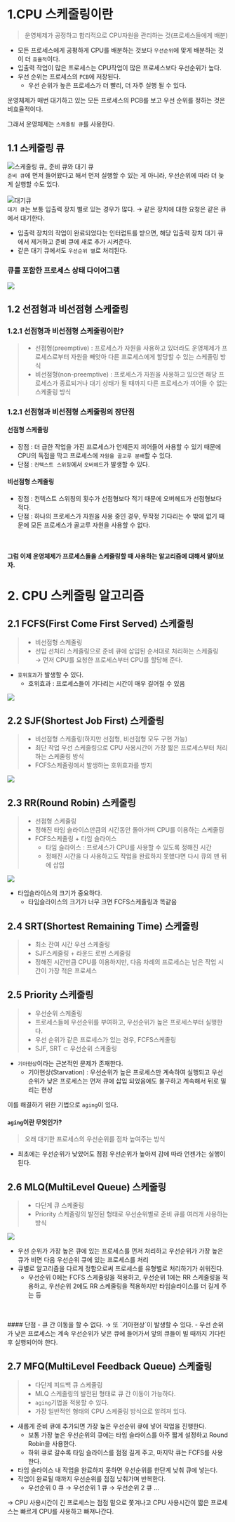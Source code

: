 # 1.CPU 스케줄링이란
> 운영체제가 공정하고 합리적으로 CPU자원을 관리하는 것(프로세스들에게 배분)

- 모든 프로세스에게 공평하게 CPU를 배분하는 것보다 `우선순위`에 맞게 배분하는 것이 더 `효율적`이다.
- 입출력 작업이 많은 프로세스는 CPU작업이 많은 프로세스보다 우선순위가 높다.
- 우선 순위는 프로세스의 `PCB`에 저장된다.
  - 우선 순위가 높은 프로세스가 더 빨리, 더 자주 실행 될 수 있다.

운영체제가 매번 대기하고 있는 모든 프로세스의 PCB를 보고 우선 순위를 정하는 것은 비효율적이다.

그래서 운영체제는 `스케줄링 큐`를 사용한다.<br/>
## 1.1 스케줄링 큐

![스케줄링 큐_ 준비 큐와 대기 큐](img/4/q.png)<br/>
`준비 큐`에 먼저 들어왔다고 해서 먼저 실행할 수 있는 게 아니라, 우선순위에 따라 더 늦게 실행할 수도 있다.<br/><br/>
![대기큐](img/4/waiting_q.png)<br/>
`대기 큐`는 보통 입출력 장치 별로 있는 경우가 많다. → 같은 장치에 대한 요청은 같은 큐에서 대기한다.<br/>
- 입출력 장치의 작업이 완료되었다는 인터럽트를 받으면, 해당 입출력 장치 대기 큐에서 제거하고 준비 큐에 새로 추가 시켜준다.
- 같은 대기 큐에서도 `우선순위 별`로 처리된다.

### 큐를 포함한 프로세스 상태 다이어그램
![](img/4/process_status_diagram_withQ.png)

## 1.2 선점형과 비선점형 스케줄링
### 1.2.1 선점형과 비선점형 스케줄링이란?
> - 선점형(preemptive) : 프로세스가 자원을 사용하고 있더라도 운영체제가 프로세스로부터 자원을 빼앗아 다른 프로세스에게 할당할 수 있는 스케줄링 방식<br/>
> - 비선점형(non-preemptive) : 프로세스가 자원을 사용하고 있으면 해당 프로세스가 종료되거나 대기 상태가 될 때까지 다른 프로세스가 끼어들 수 없는 스케줄링 방식<br/>

### 1.2.1 선점형과 비선점형 스케줄링의 장단점
#### 선점형 스케줄링
- 장점 : 더 급한 작업을 가진 프로세스가 언제든지 끼어들어 사용할 수 있기 때문에 CPU의 독점을 막고 프로세스에 `자원을 골고루 분배`할 수 있다.<br/>
- 단점 : `컨텍스트 스위칭`에서 `오버헤드`가 발생할 수 있다.<br/>

#### 비선점형 스케줄링
- 장점 : 컨텍스트 스위칭의 횟수가 선점형보다 적기 때문에 오버헤드가 선점형보다 적다.<br/>
- 단점 : 하나의 프로세스가 자원을 사용 중인 경우, 무작정 기다리는 수 밖에 없기 때문에 모든 프로세스가 골고루 자원을 사용할 수 없다.<br/>

<br/>

#### 그럼 이제 운영체제가 프로세스들을 스케줄링할 때 사용하는 알고리즘에 대해서 알아보자.

# 2. CPU 스케줄링 알고리즘
## 2.1 FCFS(First Come First Served) 스케줄링
> - 비선점형 스케줄링 <br/>
> - 선입 선처리 스케줄링으로 준비 큐에 삽입된 순서대로 처리하는 스케줄링<br/>
> → 먼저 CPU를 요청한 프로세스부터 CPU를 할당해 준다.
- `호위효과`가 발생할 수 있다.
  - 호위효과 : 프로세스들이 기다리는 시간이 매우 길어질 수 있음

![](img/4/FCFS.png)

## 2.2 SJF(Shortest Job First) 스케줄링 
> - 비선점형 스케줄링(하지만 선점형, 비선점형 모두 구현 가능)<br/>
> - 최단 작업 우선 스케줄링으로 CPU 사용시간이 가장 짧은 프로세스부터 처리하는 스케줄링 방식<br/>
> - FCFS스케줄링에서 발생하는 호위효과를 방지<br/>

![](img/4/SJF.png)

## 2.3 RR(Round Robin) 스케줄링
> - 선점형 스케줄링<br/>
> - 정해진 타임 슬라이스만큼의 시간동안 돌아가며 CPU를 이용하는 스케줄링<br/>
> - FCFS스케줄링 + 타임 슬라이스 
>   - 타임 슬라이스 : 프로세스가 CPU를 사용할 수 있도록 정해진 시간
>   - 정해진 시간을 다 사용하고도 작업을 완료하지 못했다면 다시 큐의 맨 뒤에 삽입

![](img/4/RR.png)
- 타임슬라이스의 크기가 중요하다.
  - 타임슬라이스의 크기가 너무 크면 FCFS스케줄링과 똑같음

## 2.4 SRT(Shortest Remaining Time) 스케줄링
> - 최소 잔여 시간 우선 스케줄링
> - SJF스케줄링 + 라운드 로빈 스케줄링
> - 정해진 시간만큼 CPU를 이용하지만, 다음 차례의 프로세스는 남은 작업 시간이 가장 적은 프로세스

## 2.5 Priority 스케줄링
> - 우선순위 스케줄링
> - 프로세스들에 우선순위를 부여하고, 우선순위가 높은 프로세스부터 실행한다.
> - 우선 순위가 같은 프로세스가 있는 경우, FCFS스케줄링
> - SJF, SRT ⊂ 우선순위 스케줄링

- `기아현상`이라는 근본적인 문제가 존재한다.
  - 기아현상(Starvation) : 우선순위가 높은 프로세스만 계속하여 실행되고 우선순위가 낮은 프로세스는 먼저 큐에 삽입 되었음에도 불구하고 계속해서 뒤로 밀리는 현상

이를 해결하기 위한 기법으로 `aging`이 있다.<br/>
#### `aging`이란 무엇인가?
> 오래 대기한 프로세스의 우선순위를 점차 높여주는 방식
- 최초에는 우선순위가 낮았어도 점점 우선순위가 높아져 감에 따라 언젠가는 실행이 된다.

## 2.6 MLQ(MultiLevel Queue) 스케줄링
> - 다단계 큐 스케줄링
> - Priority 스케줄링의 발전된 형태로 우선순위별로 준비 큐를 여러개 사용하는 방식

![](img/4/MLQ.png)

- 우선 순위가 가장 높은 큐에 있는 프로세스를 먼저 처리하고 우선순위가 가장 높은 큐가 비면 다음 우선순위 큐에 있는 프로세스를 처리
- 큐별로 알고리즘을 다르게 정함으로써 프로세스를 유형별로 처리하기가 쉬워진다.
  - 우선순위 0에는 FCFS 스케줄링을 적용하고, 우선순위 1에는 RR 스케줄링을 적용하고, 우선순위 2에도 RR 스케줄링을 적용하지만 타임슬라이스를 더 길게 주는 등
<br/>
<br/> 
#### 단점 
- 큐 간 이동을 할 수 없다. → 또 `기아현상`이 발생할 수 있다.
  - 우선 순위가 낮은 프로세스는 계속 우선순위가 낮은 큐에 들어가서 앞의 큐들이 빌 때까지 기다린 후 실행되어야 한다.

## 2.7 MFQ(MultiLevel Feedback Queue) 스케줄링 
> - 다단계 피드백 큐 스케줄링
> - MLQ 스케줄링의 발전된 형태로 큐 간 이동이 가능하다.
> - `aging`기법을 적용할 수 있다.
> - 가장 일반적인 형태의 CPU 스케줄링 방식으로 알려져 있다.

- 새롭게 준비 큐에 추가되면 가장 높은 우선순위 큐에 넣어 작업을 진행한다.
  - 보통 가장 높은 우선순위의 큐에는 타임 슬라이스를 아주 짧게 설정하고 Round Robin을 사용한다.
  - 하위 큐로 갈수록 타임 슬라이스를 점점 길게 주고, 마지막 큐는 FCFS를 사용한다.
- 타임 슬라이스 내 작업을 완료하지 못하면 우선순위를 한단계 낮춰 큐에 넣는다.
- 작업이 완료될 때까지 우선순위를 점점 낮춰가며 반복한다.
  - 우선순위 0 큐 → 우선순위 1 큐 → 우선순위 2 큐 ...


→ CPU 사용시간이 긴 프로세스는 점점 밑으로 쫓겨나고 CPU 사용시간이 짧은 프로세스는 빠르게 CPU를 사용하고 빠져나간다.<br/>
